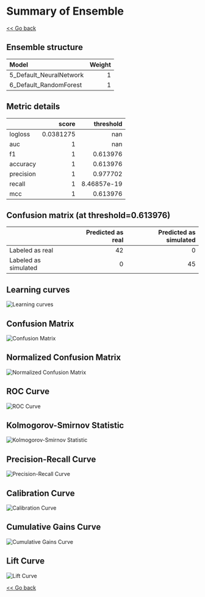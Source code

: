 # Summary of Ensemble

[<< Go back](../README.md)


## Ensemble structure
| Model                   |   Weight |
|:------------------------|---------:|
| 5_Default_NeuralNetwork |        1 |
| 6_Default_RandomForest  |        1 |

## Metric details
|           |     score |     threshold |
|:----------|----------:|--------------:|
| logloss   | 0.0381275 | nan           |
| auc       | 1         | nan           |
| f1        | 1         |   0.613976    |
| accuracy  | 1         |   0.613976    |
| precision | 1         |   0.977702    |
| recall    | 1         |   8.46857e-19 |
| mcc       | 1         |   0.613976    |


## Confusion matrix (at threshold=0.613976)
|                      |   Predicted as real |   Predicted as simulated |
|:---------------------|--------------------:|-------------------------:|
| Labeled as real      |                  42 |                        0 |
| Labeled as simulated |                   0 |                       45 |

## Learning curves
![Learning curves](learning_curves.png)
## Confusion Matrix

![Confusion Matrix](confusion_matrix.png)


## Normalized Confusion Matrix

![Normalized Confusion Matrix](confusion_matrix_normalized.png)


## ROC Curve

![ROC Curve](roc_curve.png)


## Kolmogorov-Smirnov Statistic

![Kolmogorov-Smirnov Statistic](ks_statistic.png)


## Precision-Recall Curve

![Precision-Recall Curve](precision_recall_curve.png)


## Calibration Curve

![Calibration Curve](calibration_curve_curve.png)


## Cumulative Gains Curve

![Cumulative Gains Curve](cumulative_gains_curve.png)


## Lift Curve

![Lift Curve](lift_curve.png)



[<< Go back](../README.md)
